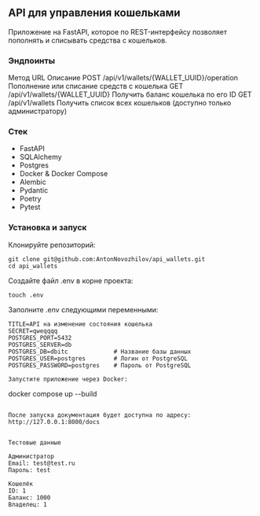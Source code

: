 ## API для управления кошельками
Приложение на FastAPI, которое по REST-интерфейсу позволяет пополнять и списывать средства с кошельков.

### Эндпоинты
Метод URL	                                   Описание
POST  /api/v1/wallets/{WALLET_UUID}/operation  Пополнение или списание средств с кошелька
GET   /api/v1/wallets/{WALLET_UUID}	           Получить баланс кошелька по его ID
GET	  /api/v1/wallets	                       Получить список всех кошельков (доступно только администратору)

### Стек
- FastAPI
- SQLAlchemy
- Postgres
- Docker & Docker Compose
- Alembic
- Pydantic
- Poetry
- Pytest

### Установка и запуск
Клонируйте репозиторий:

```
git clone git@github.com:AntonNovozhilov/api_wallets.git
cd api_wallets
```

Создайте файл .env в корне проекта:

```
touch .env
```

Заполните .env следующими переменными:

```
TITLE=API на изменение состояния кошелька
SECRET=qweqqqq
POSTGRES_PORT=5432
POSTGRES_SERVER=db
POSTGRES_DB=dbitc             # Название базы данных
POSTGRES_USER=postgres        # Логин от PostgreSQL
POSTGRES_PASSWORD=postgres    # Пароль от PostgreSQL

Запустите приложение через Docker:

```
docker compose up --build
```

После запуска документация будет доступна по адресу:
http://127.0.0.1:8000/docs


Тестовые данные

Администратор
Email: test@test.ru
Пароль: test

Кошелёк
ID: 1
Баланс: 1000
Владелец: 1